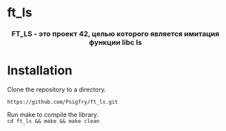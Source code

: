 # ft_ls
<h3 align="center">FT_LS - это проект 42, целью которого является имитация функции libc ls</h3>

# Installation
Clone the repository to a directory.</br>
```
https://github.com/Psigfry/ft_ls.git
```
Run make to compile the library.</br>
```cd ft_ls && make && make clean```</br>
